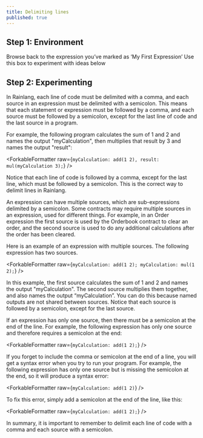 ```yaml
---
title: Delimiting lines
published: true
---
```


<script>
	import ForkableFormatter from '$lib/expressions/ForkableFormatter.svelte';
	import { Parser } from 'rain-svelte-components'
</script>

## Step 1: Environment

Browse back to the expression you’ve marked as ‘My First Expression’
Use this box to experiment with ideas below

## Step 2: Experimenting

In Rainlang, each line of code must be delimited with a comma, and each source in an expression must be delimited with a semicolon. This means that each statement or expression must be followed by a comma, and each source must be followed by a semicolon, except for the last line of code and the last source in a program.

For example, the following program calculates the sum of 1 and 2 and names the output "myCalculation", then multiplies that result by 3 and names the output "result":

<ForkableFormatter raw={`myCalculation: add(1 2),
result: mul(myCalculation 3);`} />

Notice that each line of code is followed by a comma, except for the last line, which must be followed by a semicolon. This is the correct way to delimit lines in Rainlang.

An expression can have multiple sources, which are sub-expressions delimited by a semicolon. Some contracts may require multiple sources in an expression, used for different things. For example, in an Order expression the first source is used by the Orderbook contract to clear an order, and the second source is used to do any additional calculations after the order has been cleared.

Here is an example of an expression with multiple sources. The following expression has two sources.

<ForkableFormatter raw={`myCalculation: add(1 2);
myCalculation: mul(1 2);`} />

In this example, the first source calculates the sum of 1 and 2 and names the output "myCalculation". The second source multiplies them together, and also names the output “myCalculation”. You can do this because named outputs are not shared between sources. Notice that each source is followed by a semicolon, except for the last source.

If an expression has only one source, then there must be a semicolon at the end of the line. For example, the following expression has only one source and therefore requires a semicolon at the end:

<ForkableFormatter raw={`myCalculation: add(1 2);`} />

If you forget to include the comma or semicolon at the end of a line, you will get a syntax error when you try to run your program. For example, the following expression has only one source but is missing the semicolon at the end, so it will produce a syntax error:

<ForkableFormatter raw={`myCalculation: add(1 2)`} />

To fix this error, simply add a semicolon at the end of the line, like this:

<ForkableFormatter raw={`myCalculation: add(1 2);`} />

In summary, it is important to remember to delimit each line of code with a comma and each source with a semicolon.

